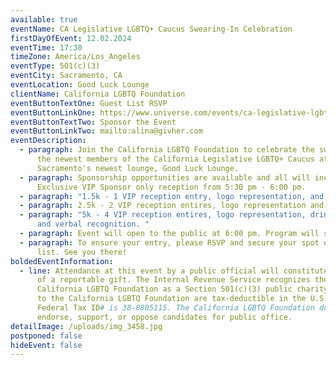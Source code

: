 ```yaml
---
available: true
eventName: CA Legislative LGBTQ+ Caucus Swearing-In Celebration
firstDayOfEvent: 12.02.2024
eventTime: 17:30
timeZone: America/Los_Angeles
eventType: 501(c)(3)
eventCity: Sacramento, CA
eventLocation: Good Luck Lounge
clientName: California LGBTQ Foundation
eventButtonTextOne: Guest List RSVP
eventButtonLinkOne: https://www.universe.com/events/ca-legislative-lgbtq-caucus-swearing-in-celebration-tickets-J2S0CZ
eventButtonTextTwo: Sponsor the Event
eventButtonLinkTwo: mailto:alina@givher.com
eventDescription:
  - paragraph: Join the California LGBTQ Foundation to celebrate the swearing-in of
      the newest members of the California Legislative LGBTQ+ Caucus at
      Sacramento's newest lounge, Good Luck Lounge.
  - paragraph: Sponsorship opportunities are available and all will include an
      Exclusive VIP Sponsor only reception from 5:30 pm - 6:00 pm.
  - paragraph: "1.5k - 1 VIP reception entry, logo representation, and drink tickets. "
  - paragraph: 2.5k - 2 VIP reception entires, logo representation and drink tickets.
  - paragraph: "5k - 4 VIP reception entires, logo representation, drink tickets,
      and verbal recognition. "
  - paragraph: Event will open to the public at 6:00 pm. Program will start at 6:30 pm.
  - paragraph: To ensure your entry, please RSVP and secure your spot on the guest
      list. See you there!
boldedEventInformation:
  - line: Attendance at this event by a public official will constitute acceptance
      of a reportable gift. The Internal Revenue Service recognizes the
      California LGBTQ Foundation as a Section 501(c)(3) public charity. Gifts
      to the California LGBTQ Foundation are tax-deductible in the U.S.A. The
      Federal Tax ID# is 38-0805115. The California LGBTQ Foundation does not
      endorse, support, or oppose candidates for public office.
detailImage: /uploads/img_3458.jpg
postponed: false
hideEvent: false
---
```

